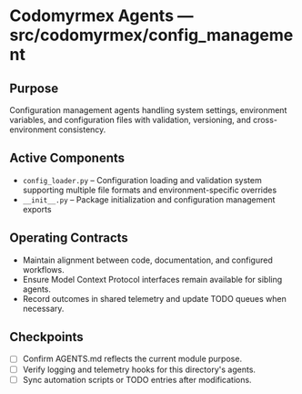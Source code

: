 # Codomyrmex Agents — src/codomyrmex/config_management

## Purpose
Configuration management agents handling system settings, environment variables, and configuration files with validation, versioning, and cross-environment consistency.

## Active Components
- `config_loader.py` – Configuration loading and validation system supporting multiple file formats and environment-specific overrides
- `__init__.py` – Package initialization and configuration management exports

## Operating Contracts
- Maintain alignment between code, documentation, and configured workflows.
- Ensure Model Context Protocol interfaces remain available for sibling agents.
- Record outcomes in shared telemetry and update TODO queues when necessary.

## Checkpoints
- [ ] Confirm AGENTS.md reflects the current module purpose.
- [ ] Verify logging and telemetry hooks for this directory's agents.
- [ ] Sync automation scripts or TODO entries after modifications.
